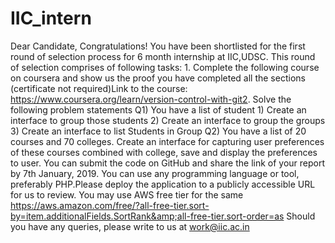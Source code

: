 # IIC_intern
Dear Candidate,  Congratulations! You have been shortlisted for the first round of selection process for 6 month internship at IIC,UDSC. This round of selection comprises of following tasks:  1. Complete the following course on coursera and show us the proof you have completed all the sections (certificate not required)Link to the course: https://www.coursera.org/learn/version-control-with-git2.   Solve the following problem statements  Q1) You have a list of student  1) Create an interface to group those students 2) Create an interface to group the groups 3) Create an interface to list Students in Group    Q2) You have a list of 20 courses and 70 colleges. Create an interface for capturing user preferences of these courses combined with college, save and display the preferences to user.    You can submit the code on GitHub and share the link of your report by 7th January, 2019.   You can use any programming language or tool, preferably PHP.Please deploy the application to a publicly accessible URL for us to review. You may use AWS free tier for the same https://aws.amazon.com/free/?all-free-tier.sort-by=item.additionalFields.SortRank&amp;all-free-tier.sort-order=as  Should you have any queries, please write to us at work@iic.ac.in
